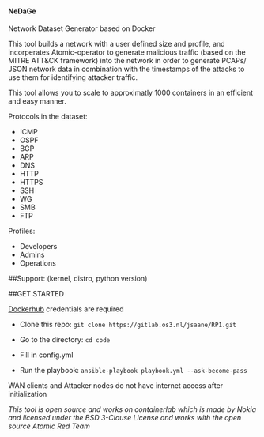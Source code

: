#### NeDaGe

Network Dataset Generator based on Docker

This tool builds a network with a user defined size and profile, and incorperates Atomic-operator to generate malicious traffic (based on the MITRE ATT&CK framework) into the network in order to generate PCAPs/ JSON network data in combination with the timestamps of the attacks to use them for identifying attacker traffic.

This tool allows you to scale to approximatly 1000 containers in an efficient and easy manner.

Protocols in the dataset:
- ICMP
- OSPF
- BGP
- ARP
- DNS
- HTTP
- HTTPS
- SSH
- WG
- SMB
- FTP

Profiles:
- Developers
- Admins
- Operations

##Support: 
(kernel, distro, python version)

##GET STARTED

[Dockerhub](https://hub.docker.com/) credentials are required

- Clone this repo:
```git clone https://gitlab.os3.nl/jsaane/RP1.git```

- Go to the directory:
```cd code```

- Fill in config.yml

- Run the playbook:
```ansible-playbook playbook.yml --ask-become-pass```


WAN clients and Attacker nodes do not have internet access after initialization

*This tool is open source and works on containerlab which is made by Nokia and licensed under the BSD 3-Clause License and works with the open source Atomic Red Team*
